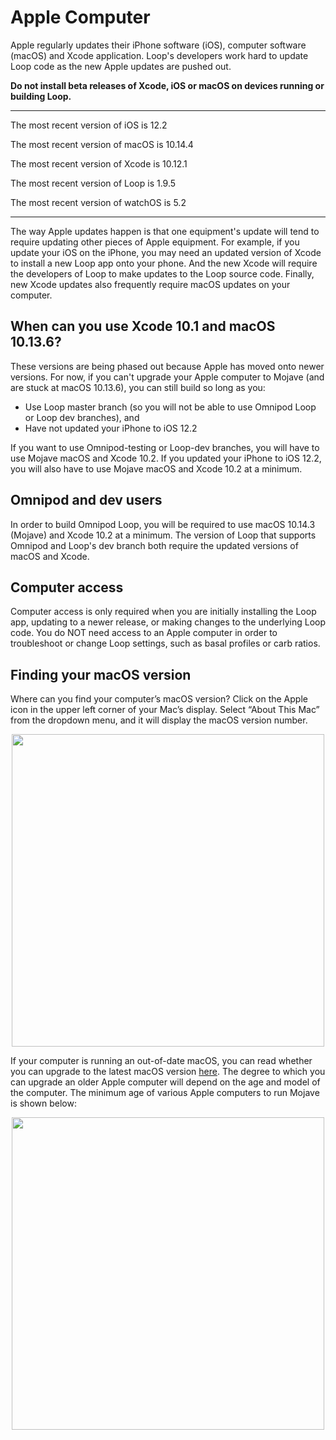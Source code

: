 # Apple Computer

Apple regularly updates their iPhone software (iOS), computer software (macOS) and Xcode application.  Loop's developers work hard to update Loop code as the new Apple updates are pushed out.

**Do not install beta releases of Xcode, iOS or macOS on devices running or building Loop.** 

********
The most recent version of iOS is 12.2

The most recent version of macOS is 10.14.4

The most recent version of Xcode is 10.12.1

The most recent version of Loop is 1.9.5

The most recent version of watchOS is 5.2
*********

The way Apple updates happen is that one equipment's update will tend to require updating other pieces of Apple equipment. For example, if you update your iOS on the iPhone, you may need an updated version of Xcode to install a new Loop app onto your phone.  And the new Xcode will require the developers of Loop to make updates to the Loop source code.  Finally, new Xcode updates also frequently require macOS updates on your computer.

## When can you use Xcode 10.1 and macOS 10.13.6?
These versions are being phased out because Apple has moved onto newer versions. For now, if you can't upgrade your Apple computer to Mojave (and are stuck at macOS 10.13.6), you can still build so long as you:

* Use Loop master branch (so you will not be able to use Omnipod Loop or Loop dev branches), and
* Have not updated your iPhone to iOS 12.2

If you want to use Omnipod-testing or Loop-dev branches, you will have to use Mojave macOS and Xcode 10.2.
If you updated your iPhone to iOS 12.2, you will also have to use Mojave macOS and Xcode 10.2 at a minimum.

## Omnipod and dev users
In order to build Omnipod Loop, you will be required to use macOS 10.14.3 (Mojave) and Xcode 10.2 at a minimum. The version of Loop that supports Omnipod and Loop's dev branch both require the updated versions of macOS and Xcode.

## Computer access
Computer access is only required when you are initially installing the Loop app, updating to a newer release, or making changes to the underlying Loop code.  You do NOT need access to an Apple computer in order to troubleshoot or change Loop settings, such as basal profiles or carb ratios.

## Finding your macOS version
Where can you find your computer’s macOS version?  Click on the Apple icon in the upper left corner of your Mac’s display.  Select “About This Mac” from the dropdown menu, and it will display the macOS version number.

<p align="center">
<img src="../img/macosx.png" width="500">
</p>

If your computer is running an out-of-date macOS, you can read whether you can upgrade to the latest macOS version [here](http://www.apple.com/macos/how-to-upgrade/#hardware-requirements).  The degree to which you can upgrade an older Apple computer will depend on the age and model of the computer. The minimum age of various Apple computers to run Mojave is shown below:

<p align="center">
<img src="../img/mojave-minimum.png" width="500">
</p>

